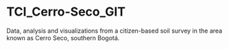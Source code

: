 # TCI_Cerro-Seco_GIT
 Data, analysis and visualizations from a citizen-based soil survey in the area known as Cerro Seco,  southern Bogotá.
